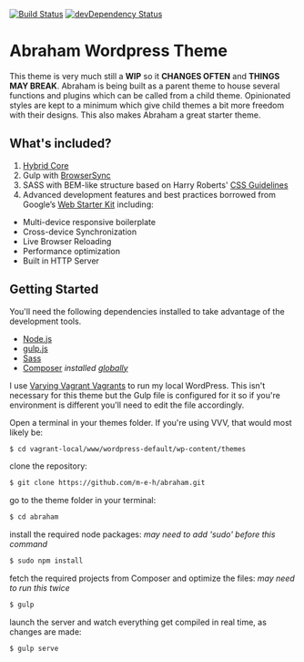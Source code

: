 [![Build Status](https://travis-ci.org/m-e-h/abraham.svg)](https://travis-ci.org/m-e-h/abraham)
[![devDependency Status](https://david-dm.org/m-e-h/abraham/dev-status.svg)](https://david-dm.org/m-e-h/abraham#info=devDependencies)
# Abraham Wordpress Theme

This theme is very much still a **WIP** so it **CHANGES OFTEN** and **THINGS MAY BREAK**.
Abraham is being built as a parent theme to house several functions and plugins which can be called from a child theme.
Opinionated styles are kept to a minimum which give child themes a bit more freedom with their designs. This also makes Abraham a great starter theme.


## What's included?
1. [Hybrid Core](http://themehybrid.com/hybrid-core)
2. Gulp with [BrowserSync](https://github.com/shakyShane/browser-sync)
3. SASS with BEM-like structure based on Harry Roberts' [CSS Guidelines](http://cssguidelin.es/)
4. Advanced development features and best practices borrowed from Google’s [Web Starter Kit](https://developers.google.com/web/starter-kit/) including:
  * Multi-device responsive boilerplate
  * Cross-device Synchronization
  * Live Browser Reloading
  * Performance optimization
  * Built in HTTP Server

## Getting Started
You'll need the following dependencies installed to take advantage of the development tools.

* [Node.js](https://nodejs.org)
* [gulp.js](http://gulpjs.com)
* [Sass](http://sass-lang.com/install)
* [Composer](https://getcomposer.org) *installed [globally](https://getcomposer.org/doc/00-intro.md#globally)*

I use [Varying Vagrant Vagrants](https://github.com/Varying-Vagrant-Vagrants/VVV) to run my local WordPress. This isn't necessary for this theme but the Gulp file is configured for it so if you're environment is different you'll need to edit the file accordingly.


Open a terminal in your themes folder.
If you're using VVV, that would most likely be:
```sh
$ cd vagrant-local/www/wordpress-default/wp-content/themes
```
clone the repository:
```sh
$ git clone https://github.com/m-e-h/abraham.git
```
go to the theme folder in your terminal:
```sh
$ cd abraham
```
install the required node packages: *may need to add 'sudo' before this command*
```sh
$ sudo npm install
```
fetch the required projects from Composer and optimize the files: *may need to run this twice*
```sh
$ gulp
```
launch the server and watch everything get compiled in real time, as changes are made:
```sh
$ gulp serve
```
